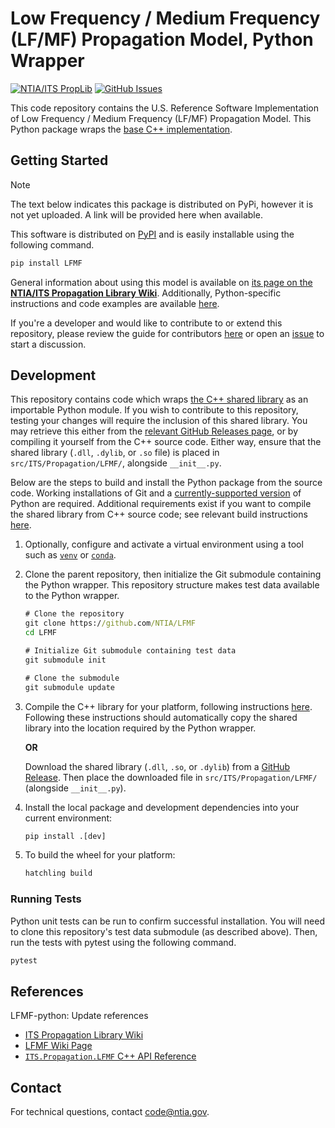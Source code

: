 # Low Frequency / Medium Frequency (LF/MF) Propagation Model, Python Wrapper #

<!-- LFMF-python: README BADGES

- The first badge links to the PropLib Wiki and does not need to be edited
- The second badge automatically displays and links to the most recent PyPI Release.
    - Make sure to update the [pypi-release-badge] and [pypi-release-link] URLs with
      your package name on PyPI (NOT the repository name on GitHub!)
    - This can only be added once there is a published version of the package on PyPI
- The third badge is the Tox GitHub actions status.
    - Update the repository name in [gh-actions-test-badge] and [gh-actions-test-link]
- The fourth badge displays open GitHub Issues
    - Update the repository name in [gh-issues-badge]
    - Update the repository name in [gh-issues-link]
- The fifth badge displays and links the Zenodo DOI
    - Get your repository ID from https://api.github.com/repos/NTIA/{repo}
    - Or, if private, follow: https://stackoverflow.com/a/47223479
    - Populate the repository ID in [doi-link] and [doi-badge]
-->
[![NTIA/ITS PropLib][proplib-badge]][proplib-link]
[![GitHub Issues][gh-issues-badge]][gh-issues-link]
<!--
[![GitHub Release][gh-releases-badge]][gh-releases-link]
[![PyPI Release][pypi-release-badge]][pypi-release-link]
[![GitHub Actions Unit Test Status][gh-actions-test-badge]][gh-actions-test-link]
[![DOI][doi-badge]][doi-link]
-->
[proplib-badge]: https://img.shields.io/badge/PropLib-badge?label=%F0%9F%87%BA%F0%9F%87%B8%20NTIA%2FITS&labelColor=162E51&color=D63E04
[proplib-link]: https://ntia.github.io/propagation-library-wiki
[gh-actions-test-badge]: https://img.shields.io/github/actions/workflow/status/NTIA/LFMF-python/tox.yml?branch=main&logo=pytest&logoColor=ffffff&label=Tests&labelColor=162E51
[gh-actions-test-link]: https://github.com/NTIA/LFMF-python/actions/workflows/tox.yml
[pypi-release-badge]: https://img.shields.io/pypi/v/LFMF-python?logo=pypi&logoColor=ffffff&label=Release&labelColor=162E51&color=D63E04
[pypi-release-link]: https://pypi.org/project/LFMF-python
[gh-issues-badge]: https://img.shields.io/github/issues/NTIA/LFMF-python?logo=github&label=Issues&labelColor=162E51
[gh-issues-link]: https://github.com/NTIA/LFMF-python/issues
[doi-badge]: https://zenodo.org/badge/LFMF-python.svg
[doi-link]: https://zenodo.org/badge/latestdoi/LFMF-python

This code repository contains the U.S. Reference Software Implementation of
Low Frequency / Medium Frequency (LF/MF) Propagation Model. This Python package wraps the
[base C++ implementation](https://github.com/NTIA/LFMF).

## Getting Started ##

> [!NOTE]
> The text below indicates this package is distributed on PyPi,
> however it is not yet uploaded. A link will be provided here when available.

This software is distributed on [PyPI](#) and is easily installable
using the following command.

```cmd
pip install LFMF
```

General information about using this model is available on
[its page on the **NTIA/ITS Propagation Library Wiki**](https://ntia.github.io/propagation-library-wiki/models/LFMF/).
Additionally, Python-specific instructions and code examples are available
[here](https://ntia.github.io/propagation-library-wiki/models/LFMF/python).

If you're a developer and would like to contribute to or extend this repository,
please review the guide for contributors [here](CONTRIBUTING.md) or open an
[issue](https://github.com/NTIA/LFMF-python/issues) to start a discussion.

## Development ##

This repository contains code which wraps [the C++ shared library](https://github.com/NTIA/LFMF)
as an importable Python module. If you wish to contribute to this repository,
testing your changes will require the inclusion of this shared library. You may retrieve
this either from the
[relevant GitHub Releases page](https://github.com/NTIA/LFMF/releases), or by
compiling it yourself from the C++ source code. Either way, ensure that the shared library
(`.dll`, `.dylib`, or `.so` file) is placed in `src/ITS/Propagation/LFMF/`, alongside `__init__.py`.

Below are the steps to build and install the Python package from the source code.
Working installations of Git and a [currently-supported version](https://devguide.python.org/versions/)
of Python are required. Additional requirements exist if you want to compile the shared
library from C++ source code; see relevant build instructions
[here](https://github.com/NTIA/LFMF?tab=readme-ov-file#configure-and-build).

1. Optionally, configure and activate a virtual environment using a tool such as
[`venv`](https://docs.python.org/3/library/venv.html) or 
[`conda`](https://docs.conda.io/projects/conda/en/latest/user-guide/install/index.html).


2. Clone the parent repository, then initialize the Git submodule containing the Python wrapper. This repository structure makes test data available to the Python wrapper.

    ```cmd
    # Clone the repository
    git clone https://github.com/NTIA/LFMF
    cd LFMF

    # Initialize Git submodule containing test data
    git submodule init

    # Clone the submodule
    git submodule update
    ```

3. Compile the C++ library for your platform, following instructions [here](https://github.com/NTIA/LFMF?tab=readme-ov-file#configure-and-build). Following these instructions should automatically copy the shared library into the location required by the Python wrapper.
    
    **OR**

    Download the shared library (`.dll`, `.so`, or `.dylib`) from a
[GitHub Release](https://github.com/NTIA/LFMF/releases). Then place the
downloaded file in `src/ITS/Propagation/LFMF/` (alongside `__init__.py`).


4. Install the local package and development dependencies into your current environment:

    ```cmd
    pip install .[dev]
    ```

5. To build the wheel for your platform:

    ```cmd
    hatchling build
    ```

### Running Tests ###

Python unit tests can be run to confirm successful installation. You will need to
clone this repository's test data submodule (as described above). Then, run the tests
with pytest using the following command.

```cmd
pytest
```

## References ##

LFMF-python: Update references

- [ITS Propagation Library Wiki](https://ntia.github.io/propagation-library-wiki)
- [LFMF Wiki Page](https://ntia.github.io/propagation-library-wiki/models/LFMF)
- [`ITS.Propagation.LFMF` C++ API Reference](https://ntia.github.io/LFMF)

## Contact ##

For technical questions, contact <code@ntia.gov>.